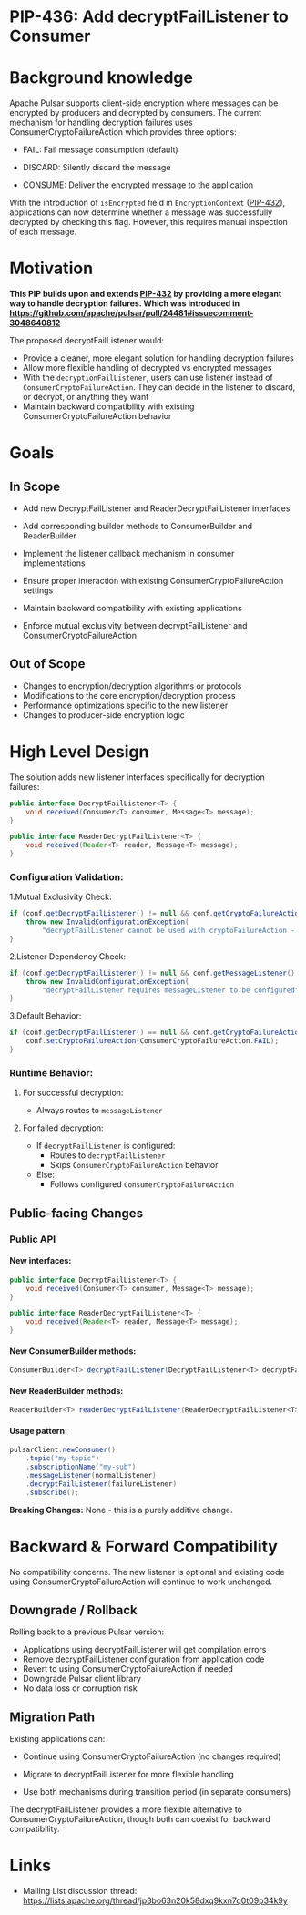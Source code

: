 # PIP-436: Add decryptFailListener to Consumer

# Background knowledge
Apache Pulsar supports client-side encryption where messages can be encrypted by producers and decrypted by consumers. The current mechanism for handling decryption failures uses ConsumerCryptoFailureAction which provides three options:

- FAIL: Fail message consumption (default)

- DISCARD: Silently discard the message

- CONSUME: Deliver the encrypted message to the application

With the introduction of ```isEncrypted``` field in ```EncryptionContext``` ([PIP-432](https://github.com/apache/pulsar/pull/24481)), applications can now determine whether a message was successfully decrypted by checking this flag. However, this requires manual inspection of each message.
# Motivation
**This PIP builds upon and extends [PIP-432]((https://github.com/apache/pulsar/pull/24481)) by providing a more elegant way to handle decryption failures. Which was introduced in https://github.com/apache/pulsar/pull/24481#issuecomment-3048640812**

The proposed decryptFailListener would:

- Provide a cleaner, more elegant solution for handling decryption failures
- Allow more flexible handling of decrypted vs encrypted messages
- With the ```decryptionFailListener```, users can use listener instead of ```ConsumerCryptoFailureAction```. They can decide in the listener to discard, or decrypt, or anything they want
- Maintain backward compatibility with existing ConsumerCryptoFailureAction behavior

# Goals

## In Scope
- Add new DecryptFailListener and ReaderDecryptFailListener interfaces

- Add corresponding builder methods to ConsumerBuilder and ReaderBuilder

- Implement the listener callback mechanism in consumer implementations

- Ensure proper interaction with existing ConsumerCryptoFailureAction settings

- Maintain backward compatibility with existing applications

- Enforce mutual exclusivity between decryptFailListener and ConsumerCryptoFailureAction

## Out of Scope

- Changes to encryption/decryption algorithms or protocols
- Modifications to the core encryption/decryption process
- Performance optimizations specific to the new listener
- Changes to producer-side encryption logic
# High Level Design

The solution adds new listener interfaces specifically for decryption failures:
```java
public interface DecryptFailListener<T> {
    void received(Consumer<T> consumer, Message<T> message);
}

public interface ReaderDecryptFailListener<T> {
    void received(Reader<T> reader, Message<T> message);
}
```
### Configuration Validation:
1.Mutual Exclusivity Check:
```java
if (conf.getDecryptFailListener() != null && conf.getCryptoFailureAction() != null) {
    throw new InvalidConfigurationException(
        "decryptFailListener cannot be used with cryptoFailureAction - choose one approach");
}
```
2.Listener Dependency Check:
```java
if (conf.getDecryptFailListener() != null && conf.getMessageListener() == null) {
    throw new InvalidConfigurationException(
        "decryptFailListener requires messageListener to be configured");
}
```
3.Default Behavior:
```java
if (conf.getDecryptFailListener() == null && conf.getCryptoFailureAction() == null) {
    conf.setCryptoFailureAction(ConsumerCryptoFailureAction.FAIL);
}
```
### Runtime Behavior:
1. For successful decryption:
    - Always routes to `messageListener`

2. For failed decryption:
    - If `decryptFailListener` is configured:
        - Routes to `decryptFailListener`
        - Skips `ConsumerCryptoFailureAction` behavior
    - Else:
        - Follows configured `ConsumerCryptoFailureAction`


## Public-facing Changes
### Public API
#### New interfaces:
```java
public interface DecryptFailListener<T> {
    void received(Consumer<T> consumer, Message<T> message);
}

public interface ReaderDecryptFailListener<T> {
    void received(Reader<T> reader, Message<T> message);
}
```
#### New ConsumerBuilder methods:
```java
ConsumerBuilder<T> decryptFailListener(DecryptFailListener<T> decryptFailListener);
```
#### New ReaderBuilder methods:
```java
ReaderBuilder<T> readerDecryptFailListener(ReaderDecryptFailListener<T> readerDecryptFailListener);
```
#### Usage pattern:
```java
pulsarClient.newConsumer()
    .topic("my-topic")
    .subscriptionName("my-sub")
    .messageListener(normalListener)
    .decryptFailListener(failureListener)
    .subscribe();
```
**Breaking Changes:** None - this is a purely additive change.

# Backward & Forward Compatibility

No compatibility concerns. The new listener is optional and existing code using ConsumerCryptoFailureAction will continue to work unchanged.
## Downgrade / Rollback
Rolling back to a previous Pulsar version:

- Applications using decryptFailListener will get compilation errors
- Remove decryptFailListener configuration from application code
- Revert to using ConsumerCryptoFailureAction if needed
- Downgrade Pulsar client library
- No data loss or corruption risk

## Migration Path
Existing applications can:

- Continue using ConsumerCryptoFailureAction (no changes required)

- Migrate to decryptFailListener for more flexible handling

- Use both mechanisms during transition period (in separate consumers)

The decryptFailListener provides a more flexible alternative to ConsumerCryptoFailureAction, though both can coexist for backward compatibility.
# Links

* Mailing List discussion thread: https://lists.apache.org/thread/jp3bo63n20k58dxq9kxn7q0t09p34k9y
